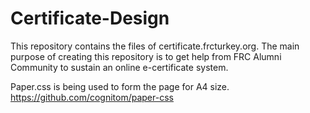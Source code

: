 # Certificate-Design

This repository contains the files of certificate.frcturkey.org. The main purpose of creating this repository is to get help from FRC Alumni Community to sustain an online e-certificate system.

Paper.css is being used to form the page for A4 size. https://github.com/cognitom/paper-css
